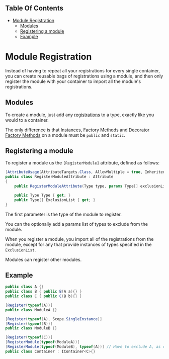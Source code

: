 <!-- START doctoc generated TOC please keep comment here to allow auto update -->
<!-- DON'T EDIT THIS SECTION, INSTEAD RE-RUN doctoc TO UPDATE -->
## Table Of Contents

- [Module Registration](#module-registration)
  - [Modules](#modules)
  - [Registering a module](#registering-a-module)
  - [Example](#example)

<!-- END doctoc generated TOC please keep comment here to allow auto update -->

# Module Registration

Instead of having to repeat all your registrations for every single container, you can create reusable bags of registrations using a module, and then only register the module with your container to import all the module's registrations.

## Modules

To create a module, just add any [registrations](https://github.com/YairHalberstadt/stronginject/wiki/Registration) to a type, exactly like you would to a container.

The only difference is that [Instances](), [Factory Methods]() and [Decorator Factory Methods]() on a module must be `public` and `static`.

## Registering a module

To register a module us the `[RegisterModule]` attribute, defined as follows:

```csharp
[AttributeUsage(AttributeTargets.Class, AllowMultiple = true, Inherited = false)]
public class RegisterModuleAttribute : Attribute
{
    public RegisterModuleAttribute(Type type, params Type[] exclusionList);

    public Type Type { get; }
    public Type[] ExclusionList { get; }
}
```

The first parameter is the type of the module to register.

You can the optionally add a params list of types to exclude from the module.

When you register a module, you import all of the registrations from the module, except for any that provide instances of types specified in the `ExclusionList`.

Modules can register other modules.

## Example

```csharp
public class A {}
public class B { public B(A a){} }
public class C { public C(B b){} }

[Register(typeof(A))]
public class ModuleA {}

[Register(typeof(A), Scope.SingleInstance)]
[Register(typeof(B))]
public class ModuleB {}

[Register(typeof(C))]
[RegisterModule(typeof(ModuleA))]
[RegisterModule(typeof(ModuleB), typeof(A))] // Have to exclude A, as otherwise we will have multiple conflicting registrations for A
public class Container : IContainer<C>{}
```
